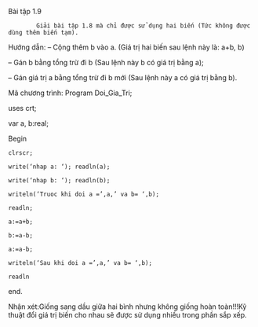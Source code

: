 Bài tập 1.9

            Giải bài tập 1.8 mà chỉ được sử dụng hai biến (Tức không được dùng thêm biến tạm).

Hướng dẫn:
– Cộng thêm b vào a. (Giá trị hai biến sau lệnh này là: a+b, b)

– Gán b bằng tổng trừ đi b (Sau lệnh này b có giá trị bằng a);

– Gán giá trị a bằng tổng trừ đi b mới (Sau lệnh này a có giá trị bằng b).

Mã chương trình:
Program Doi_Gia_Tri;

uses crt;

var a, b:real;

Begin

    clrscr;

    write(‘nhap a: ‘); readln(a);

    write(‘nhap b: ‘); readln(b);

    writeln(‘Truoc khi doi a =’,a,’ va b= ‘,b);

    readln;

    a:=a+b;

    b:=a-b;

    a:=a-b;

    writeln(‘Sau khi doi a =’,a,’ va b= ‘,b);

    readln

end.

 

Nhận xét:Giống sang dầu giữa hai bình nhưng không giống hoàn toàn!!!Kỹ thuật đổi giá trị biến cho nhau sẽ được sử dụng nhiều trong phần sắp xếp.